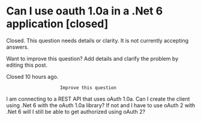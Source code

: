 
# Can I use oauth 1.0a in a .Net 6 application [closed]







Closed. This question needs details or clarity. It is not currently accepting answers.
                        
                    










Want to improve this question? Add details and clarify the problem by editing this post.


Closed 10 hours ago.







                        Improve this question
                    



I am connecting to a REST API that uses oAuth 1.0a. Can I create the client using .Net 6 with the oAuth 1.0a library? If not and I have to use oAuth 2 with .Net 6 will I still be able to get authorized using oAuth 2?

        